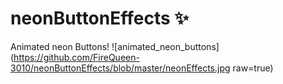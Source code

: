 # neonButtonEffects ✨

Animated neon Buttons!
![animated_neon_buttons](https://github.com/FireQueen-3010/neonButtonEffects/blob/master/neonEffects.jpg raw=true)


